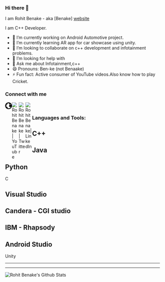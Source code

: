 ### Hi there 👋

I am Rohit Benake - aka [Benake]
[website] 

I am C++ Developer.

<!--
**rohitbenake/rohitbenake** is a ✨ _special_ ✨ repository because its `README.md` (this file) appears on your GitHub profile.
-->
- 🔭 I’m currently working on Android Automotive project.
- 🌱 I’m currently learning AR app for car showcase using unity.
- 👯 I’m looking to collaborate on c++ development and infotainment problems.
- 🤔 I’m looking for help with 
- 💬 Ask me about Infotainment,c++
- 😄 Pronouns: Ben-ke (not Benaake)
- ⚡ Fun fact: Active consumer of YouTube videos.Also know how to play Cricket.

### Connect with me 

[<img align="left" alt="bnk.com" width="22px" src="https://raw.githubusercontent.com/iconic/open-iconic/master/svg/globe.svg" />][website]
[<img align="left" alt="RohitBenake | YouTube" width="22px" src="https://cdn.jsdelivr.net/npm/simple-icons@v3/icons/youtube.svg" />][youtube]
[<img align="left" alt="RohitBenake | Twitter" width="22px" src="https://cdn.jsdelivr.net/npm/simple-icons@v3/icons/twitter.svg" />][twitter]
[<img align="left" alt="Rohit Benake| LinkedIn" width="22px" src="https://cdn.jsdelivr.net/npm/simple-icons@v3/icons/linkedin.svg" />][linkedin]
<!--
[<img align="left" alt="Rohit Benake | Instagram" width="22px" src="https://cdn.jsdelivr.net/npm/simple-icons@v3/icons/instagram.svg" />][instagram]
-->
<br />

### Languages and Tools:

C++
--
Java 
--
Python 
--
C

Visual Studio 
--
Candera - CGI studio
--
IBM - Rhapsody 
--
Android Studio
--
Unity

---
---

<img align="left" alt="Rohit Benake's Github Stats" src="https://github-readme-stats.vercel.app/api?username=rohitbenake&show_icons=true&hide_border=true" />

[website]: https://github.com/rohitbenake
[twitter]: https://twitter.com/RohitBenake
[youtube]: https://www.youtube.com/channel/UCw0qcBxMWC8JdJEE9seAd-A
[instagram]: https://instagram.com/
[linkedin]: https://linkedin.com/in/rohitbenake
